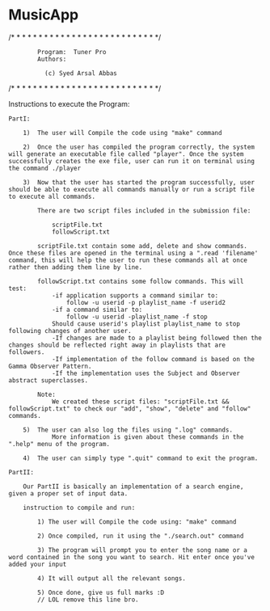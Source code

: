 # MusicApp

/* * * * * * * * * * * * * * * * * * * * * * * * * * */
                                           
            Program:  Tuner Pro          
            Authors:                              
    
              (c) Syed Arsal Abbas

                                                     
/* * * * * * * * * * * * * * * * * * * * * * * * * * */


Instructions to execute the Program:
	
	PartI:

		1) 	The user will Compile the code using "make" command

		2) 	Once the user has compiled the program correctly, the system will generate an executable file called "player". Once the system successfully creates the exe file, user can run it on terminal using the command ./player

		3) 	Now that the user has started the program successfully, user should be able to execute all commands manually or run a script file to execute all commands.
			
			There are two script files included in the submission file:
				
				scriptFile.txt
				followScript.txt

			scriptFile.txt contain some add, delete and show commands. Once these files are opened in the terminal using a ".read 'filename' command, this will help the user to run these commands all at once rather then adding them line by line.

			followScript.txt contains some follow commands. This will test:
				-if application supports a command similar to:
					follow -u userid -p playlist_name -f userid2
				-if a command similar to:
					follow -u userid -playlist_name -f stop
				Should cause userid's playlist playlist_name to stop following changes of another user.
				-If changes are made to a playlist being followed then the changes should be reflected right away in playlists that are followers.
				-If implementation of the follow command is based on the Gamma Observer Pattern.
				-If the implementation uses the Subject and Observer abstract superclasses.

			Note: 
				We created these script files: "scriptFile.txt && followScript.txt" to check our "add", "show", "delete" and "follow" commands.

		5)	The user can also log the files using ".log" commands.
				More information is given about these commands in the ".help" menu of the program. 

		4)	The user can simply type ".quit" command to exit the program.

	PartII:

		Our PartII is basically an implementation of a search engine, given a proper set of input data. 

		instruction to compile and run:

			1) The user will Compile the code using: "make" command

			2) Once compiled, run it using the "./search.out" command

			3) The program will prompt you to enter the song name or a word contained in the song you want to search. Hit enter once you've added your input

			4) It will output all the relevant songs.

			5) Once done, give us full marks :D
			// LOL remove this line bro.
